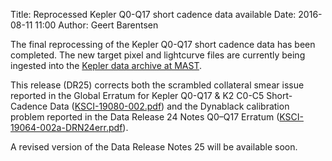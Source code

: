 Title: Reprocessed Kepler Q0-Q17 short cadence data available
Date: 2016-08-11 11:00
Author: Geert Barentsen

The final reprocessing of the Kepler Q0-Q17 short cadence data has been completed. The new target pixel and lightcurve files are currently being ingested into the [Kepler data archive at MAST](https://archive.stsci.edu/kepler/).

This release (DR25) corrects both the scrambled collateral smear issue reported in the Global Erratum for Kepler Q0-Q17 & K2 C0-C5 Short-Cadence Data ([KSCI-19080-002.pdf](https://archive.stsci.edu/kepler/KSCI-19080-002.pdf)) and the Dynablack calibration problem reported in the Data Release 24 Notes Q0–Q17 Erratum ([KSCI-19064-002a-DRN24err.pdf](https://archive.stsci.edu/kepler/release_notes/release_notes24/KSCI-19064-002a-DRN24err.pdf)).

A revised version of the Data Release Notes 25 will be available soon.
